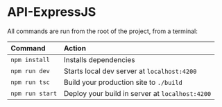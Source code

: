 # API-ExpressJS

All commands are run from the root of the project, from a terminal:

| Command                   | Action                                           |
| :------------------------ | :----------------------------------------------- |
| `npm install`             | Installs dependencies                            |
| `npm run dev`             | Starts local dev server at `localhost:4200`      |
| `npm run tsc`             | Build your production site to `./build`          |
| `npm run start`           | Deploy your build in server at `localhost:4200`  |
